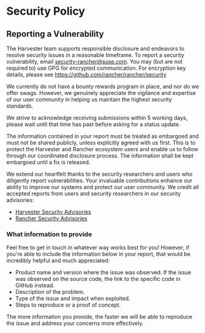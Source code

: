 # Security Policy

## Reporting a Vulnerability

The Harvester team supports responsible disclosure and endeavors to resolve
security issues in a reasonable timeframe. To report a security vulnerability,
email security-rancher@suse.com. You may (but are not required to) use GPG for
encrypted communication. For encryption key details, please see
https://github.com/rancher/rancher/security

We currently do not have a bounty rewards program in place, and nor do we offer
swags. However, we genuinely appreciate the vigilance and expertise of our user
community in helping us maintain the highest security standards.

We strive to acknowledge receiving submissions within 5 working days, please
wait until that time has past before asking for a status update.

The information contained in your report must be treated as embargoed and must
not be shared publicly, unless explicitly agreed with us first. This is to
protect the Harvester and Rancher ecosystem users and enable us to follow
through our coordinated disclosure process. The information shall be kept
embargoed until a fix is released.

We extend our heartfelt thanks to the security researchers and users who
diligently report vulnerabilities. Your invaluable contributions enhance our
ability to improve our systems and protect our user community. We credit all
accepted reports from users and security researchers in our security advisories:

- [Harvester Security Advisories](https://github.com/harvester/harvester/security/advisories)
- [Rancher Security Advisories](https://github.com/rancher/rancher/security/advisories)

### What information to provide

Feel free to get in touch in whatever way works best for you! However, if
you're able to include the information below in your report, that would be
incredibly helpful and much appreciated:

- Product name and version where the issue was observed. If the issue was
  observed on the source code, the link to the specific code in GitHub instead.
- Description of the problem.
- Type of the issue and impact when exploited.
- Steps to reproduce or a proof of concept.

The more information you provide, the faster we will be able to reproduce the
issue and address your concerns more effectively.
